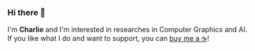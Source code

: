 ### Hi there 👋

I'm **Charlie** and I'm interested in researches in Computer Graphics and AI. <br>
If you like what I do and want to support, you can [buy me a ☕️](https://www.buymeacoffee.com/minhieuuu)!
